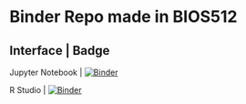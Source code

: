 # Binder Repo made in BIOS512
 Interface | Badge
-----------------------
Jupyter Notebook | [![Binder](http://mybinder.org/badge_logo.svg)](http://mybinder.org/v2/gh/anastasiafree/Binder/main)

R Studio |  [![Binder](http://mybinder.org/badge_logo.svg)](http://mybinder.org/v2/gh/anastasiafree/Binder/main?urlpath=rstudio)
